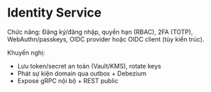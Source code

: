 # Identity Service

Chức năng: Đăng ký/đăng nhập, quyền hạn (RBAC), 2FA (TOTP), WebAuthn/passkeys, OIDC provider hoặc OIDC client (tùy kiến trúc).

Khuyến nghị:
- Lưu token/secret an toàn (Vault/KMS), rotate keys
- Phát sự kiện domain qua outbox + Debezium
- Expose gRPC nội bộ + REST public


